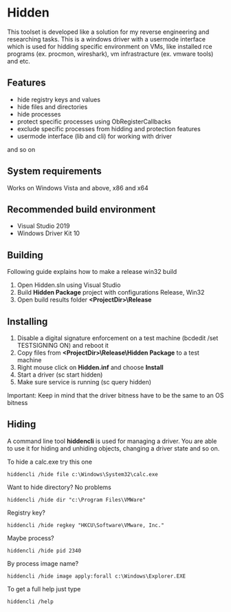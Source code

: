 # Hidden

This toolset is developed like a solution for my reverse engineering and researching tasks. This is a windows driver with a usermode interface which is used for hidding specific environment on VMs, like installed rce programs (ex. procmon, wireshark), vm infrastracture (ex. vmware tools) and etc. 

## Features

- hide registry keys and values
- hide files and directories
- hide processes
- protect specific processes using ObRegisterCallbacks
- exclude specific processes from hidding and protection features
- usermode interface (lib and cli) for working with driver

and so on

## System requirements

Works on Windows Vista and above, x86 and x64

## Recommended build environment

- Visual Studio 2019
- Windows Driver Kit 10

## Building

Following guide explains how to make a release win32 build
1. Open Hidden.sln using Visual Studio
2. Build **Hidden Package** project with configurations Release, Win32
3. Open build results folder **\<ProjectDir\>\Release**

## Installing

1. Disable a digital signature enforcement on a test machine (bcdedit /set TESTSIGNING ON) and reboot it
2. Copy files from **\<ProjectDir\>\Release\Hidden Package** to a test machine
3. Right mouse click on **Hidden.inf** and choose **Install**
4. Start a driver (sc start hidden)
5. Make sure service is running (sc query hidden)

Important: Keep in mind that the driver bitness have to be the same to an OS bitness

## Hiding

A command line tool **hiddencli** is used for managing a driver. You are able to use it for hiding and unhiding objects, changing a driver state and so on.

To hide a calc.exe try this one
```
hiddencli /hide file c:\Windows\System32\calc.exe
```

Want to hide directory? No problems
```
hiddencli /hide dir "c:\Program Files\VMWare"
```

Registry key?
```
hiddencli /hide regkey "HKCU\Software\VMware, Inc."
```

Maybe process?
```
hiddencli /hide pid 2340
```

By process image name?
```
hiddencli /hide image apply:forall c:\Windows\Explorer.EXE
```

To get a full help just type
```
hiddencli /help
```

